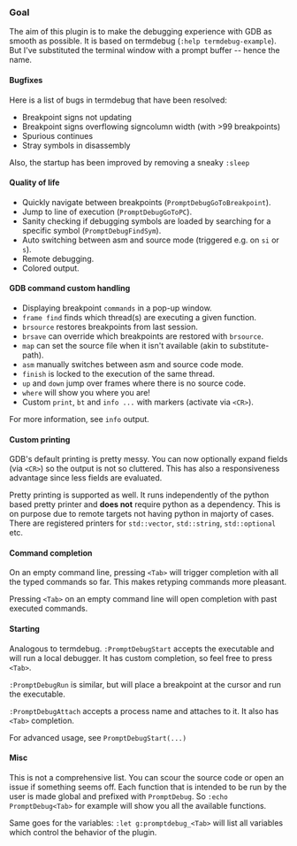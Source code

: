 ### Goal

The aim of this plugin is to make the debugging experience with GDB as smooth as possible. It is based on
termdebug (`:help termdebug-example`). But I've substituted the terminal window with a prompt buffer -- hence the name.

#### Bugfixes

Here is a list of bugs in termdebug that have been resolved:
- Breakpoint signs not updating
- Breakpoint signs overflowing signcolumn width (with >99 breakpoints)
- Spurious continues
- Stray symbols in disassembly

Also, the startup has been improved by removing a sneaky `:sleep`

#### Quality of life

- Quickly navigate between breakpoints (`PromptDebugGoToBreakpoint`).
- Jump to line of execution (`PromptDebugGoToPC`).
- Sanity checking if debugging symbols are loaded by searching for a specific symbol (`PromptDebugFindSym`).
- Auto switching between asm and source mode (triggered e.g. on `si` or `s`).
- Remote debugging.
- Colored output.

#### GDB command custom handling

- Displaying breakpoint `commands` in a pop-up window.
- `frame find` finds which thread(s) are executing a given function.
- `brsource` restores breakpoints from last session.
- `brsave` can override which breakpoints are restored with `brsource`.
- `map` can set the source file when it isn't available (akin to substitute-path).
- `asm` manually switches between asm and source code mode.
- `finish` is locked to the execution of the same thread.
- `up` and `down` jump over frames where there is no source code.
- `where` will show you where you are!
- Custom `print`, `bt` and `info ...` with markers (activate via `<CR>`).

For more information, see `info` output.

#### Custom printing

GDB's default printing is pretty messy. You can now optionally expand fields (via `<CR>`) so the output is not so
cluttered. This has also a responsiveness advantage since less fields are evaluated.

Pretty printing is supported as well. It runs independently of the python based pretty printer and **does not** require
python as a dependency. This is on purpose due to remote targets not having python in majorty of cases. There are
registered printers for `std::vector`, `std::string`, `std::optional` etc.

#### Command completion

On an empty command line, pressing `<Tab>` will trigger completion with all the typed commands so far. This makes retyping
commands more pleasant.

Pressing `<Tab>` on an empty command line will open completion with past executed commands.

#### Starting

Analogous to termdebug. `:PromptDebugStart` accepts the executable and will run a local debugger. It has custom
completion, so feel free to press `<Tab>`.

`:PromptDebugRun` is similar, but will place a breakpoint at the cursor and run the executable.

`:PromptDebugAttach` accepts a process name and attaches to it. It also has `<Tab>` completion.

For advanced usage, see `PromptDebugStart(...)`

#### Misc

This is not a comprehensive list. You can scour the source code or open an issue if something seems off. Each function
that is intended to be run by the user is made global and prefixed with `PromptDebug`. So `:echo PromptDebug<Tab>` for
example will show you all the available functions.

Same goes for the variables: `:let g:promptdebug_<Tab>` will list all variables which control the behavior of the
plugin.
